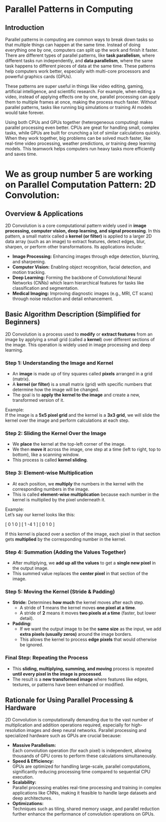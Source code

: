 # Parallel Patterns in Computing

## Introduction 
Parallel patterns in computing are common ways to break down tasks so that multiple things can happen at the same time.
Instead of doing everything one by one, computers can split up the work and finish it faster.
There are different types of parallel patterns, like **task parallelism**, where different tasks run independently, and **data parallelism**, where the same task happens to different pieces of data at the same time. 
These patterns help computers work better, especially with multi-core processors and powerful graphics cards (GPUs).  

These patterns are super useful in things like video editing, gaming, artificial intelligence, and scientific research.
For example, when editing a video, instead of applying effects one by one, parallel processing can apply them to multiple frames at once, making the process much faster. 
Without parallel patterns, tasks like running big simulations or training AI models would take forever.  

Using both CPUs and GPUs together (heterogeneous computing) makes parallel processing even better. 
CPUs are great for handling small, complex tasks, while GPUs are built for crunching a lot of similar calculations quickly.
When they work together, big problems can be solved much faster, like real-time video processing, weather predictions, or training deep learning models.
This teamwork helps computers run heavy tasks more efficiently and saves time.

# We as group number 5 are working on Parallel Computation Pattern: 2D Convolution:

## Overview & Applications  
2D Convolution is a core computational pattern widely used in **image processing, computer vision, deep learning, and signal processing**. In this pattern, a small matrix called a **kernel (or filter)** is applied to a larger 2D data array (such as an image) to extract features, detect edges, blur, sharpen, or perform other transformations. Its applications include:  

- **Image Processing:** Enhancing images through edge detection, blurring, and sharpening.  
- **Computer Vision:** Enabling object recognition, facial detection, and motion tracking.  
- **Deep Learning:** Forming the backbone of Convolutional Neural Networks (CNNs) which learn hierarchical features for tasks like classification and segmentation.  
- **Medical Imaging:** Improving diagnostic images (e.g., MRI, CT scans) through noise reduction and detail enhancement.  

## Basic Algorithm Description (Simplified for Beginners)  
2D Convolution is a process used to **modify** or **extract features** from an image by applying a small grid (called a **kernel**) over different sections of the image. This operation is widely used in image processing and deep learning.  

### **Step 1: Understanding the Image and Kernel**  
- An **image** is made up of tiny squares called **pixels** arranged in a grid (matrix).  
- A **kernel (or filter)** is a small matrix (grid) with specific numbers that determine how the image will be changed.  
- The goal is to **apply the kernel to the image** and create a new, transformed version of it.  

Example:  
If the image is a **5x5 pixel grid** and the kernel is a **3x3 grid**, we will slide the kernel over the image and perform calculations at each step.  

### **Step 2: Sliding the Kernel Over the Image**  
- We **place** the kernel at the top-left corner of the image.  
- We then **move it** across the image, one step at a time (left to right, top to bottom), like a scanning window.  
- This process is called **kernel sliding**.  

### **Step 3: Element-wise Multiplication**  
- At each position, we **multiply** the numbers in the kernel with the corresponding numbers in the image.  
- This is called **element-wise multiplication** because each number in the kernel is multiplied by the pixel underneath it.  

Example:  
Let’s say our kernel looks like this:  

[ 0 1 0 ]
[ 1 -4 1 ]
[ 0 1 0 ]

If this kernel is placed over a section of the image, each pixel in that section gets **multiplied** by the corresponding number in the kernel.  

### **Step 4: Summation (Adding the Values Together)**  
- After multiplying, we **add up all the values** to get a **single new pixel** in the output image.  
- This summed value replaces the **center pixel** in that section of the image.  

### **Step 5: Moving the Kernel (Stride & Padding)**  
- **Stride:** Determines **how much** the kernel moves after each step.  
  - A stride of **1** means the kernel moves **one pixel at a time**.  
  - A stride of **2** means it moves **two pixels at a time** (faster, but lower detail).  
- **Padding:**  
  - If we want the output image to be the **same size** as the input, we add **extra pixels (usually zeros)** around the image borders.  
  - This allows the kernel to process **edge pixels** that would otherwise be ignored.  

### **Final Step: Repeating the Process**  
- This **sliding, multiplying, summing, and moving** process is repeated **until every pixel in the image is processed**.  
- The result is a **new transformed image** where features like edges, textures, or patterns have been enhanced or modified.  

## Rationale for Using Parallel Processing & Hardware  
2D Convolution is computationally demanding due to the vast number of multiplication and addition operations required, especially for high-resolution images and deep neural networks. Parallel processing and specialized hardware such as GPUs are crucial because:  

- **Massive Parallelism:**  
  Each convolution operation (for each pixel) is independent, allowing thousands of GPU cores to perform these calculations simultaneously.  
- **Speed & Efficiency:**  
  GPUs are optimized for handling large-scale, parallel computations, significantly reducing processing time compared to sequential CPU execution.  
- **Scalability:**  
  Parallel processing enables real-time processing and training in complex applications like CNNs, making it feasible to handle large datasets and deep architectures.  
- **Optimizations:**  
  Techniques such as tiling, shared memory usage, and parallel reduction further enhance the performance of convolution operations on GPUs.  

